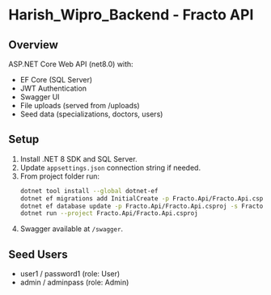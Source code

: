 # Harish_Wipro_Backend - Fracto API

## Overview
ASP.NET Core Web API (net8.0) with:
- EF Core (SQL Server)
- JWT Authentication
- Swagger UI
- File uploads (served from /uploads)
- Seed data (specializations, doctors, users)

## Setup
1. Install .NET 8 SDK and SQL Server.
2. Update `appsettings.json` connection string if needed.
3. From project folder run:
   ```bash
   dotnet tool install --global dotnet-ef
   dotnet ef migrations add InitialCreate -p Fracto.Api/Fracto.Api.csproj -s Fracto.Api/Fracto.Api.csproj
   dotnet ef database update -p Fracto.Api/Fracto.Api.csproj -s Fracto.Api/Fracto.Api.csproj
   dotnet run --project Fracto.Api/Fracto.Api.csproj
   ```
4. Swagger available at `/swagger`.

## Seed Users
- user1 / password1 (role: User)
- admin / adminpass (role: Admin)
